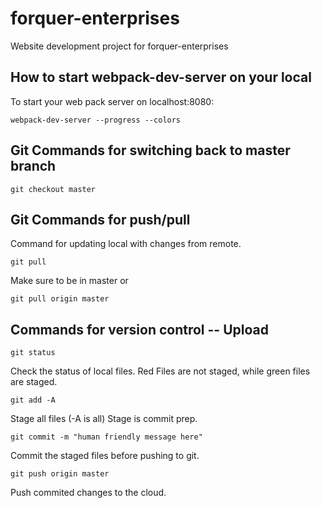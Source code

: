 # forquer-enterprises
Website development project for forquer-enterprises

## How to start webpack-dev-server on your local

To start your web pack server on localhost:8080:
````
webpack-dev-server --progress --colors
````
## Git Commands for switching back to master branch
````
git checkout master
````


## Git Commands for push/pull

Command for updating local with changes from remote.
````
git pull
````
Make sure to be in master
or
````
git pull origin master
````

## Commands for version control -- Upload
````
git status
````
Check the status of local files. Red Files are not staged, while green files are staged.

````
git add -A
````
Stage all files (-A is all) Stage is commit prep.

````
git commit -m "human friendly message here"
````
Commit the staged files before pushing to git.

````
git push origin master
````
Push commited changes to the cloud.
